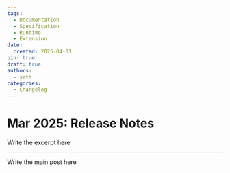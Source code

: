 ```yaml
---
tags:
  - Documentation
  - Specification
  - Runtime
  - Extension
date:
  created: 2025-04-01
pin: true
draft: true
authors: 
  - seth
categories:
  - Changelog
---
```


# Mar 2025: Release Notes

Write the excerpt here

<!-- more -->

---

Write the main post here